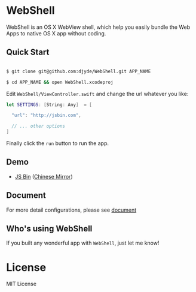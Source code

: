 # WebShell

WebShell is an OS X WebView shell, which help you easily bundle the Web Apps to native OS X app without coding.

## Quick Start

```bash

$ git clone git@github.com:djyde/WebShell.git APP_NAME

$ cd APP_NAME && open WebShell.xcodeproj

```

Edit `WebShell/ViewController.swift` and change the url whatever you like:

```swift
let SETTINGS: [String: Any]  = [

  "url": "http://jsbin.com",

  // ... other options
]
```

Finally click the `run` button to run the app.

## Demo

- [JS Bin](https://github.com/djyde/WebShell/releases/download/untagged-26c400bf436fb0f55e9b/JSBin.zip) ([Chinese Mirror](http://7mnoy7.com1.z0.glb.clouddn.com/JSBin.zip))

## Document

For more detail configurations, please see [document](https://github.com/djyde/WebShell/wiki/How-to-build-a-WebShell-based-application)

## Who's using WebShell

If you built any wonderful app with `WebShell`, just let me know!

# License

MIT License